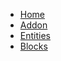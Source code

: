 <!-- docs/_sidebar.md -->

* [Home](./README.md)
* [Addon](./pages/Addon.md)
* [Entities](./pages/Entities.md)
* [Blocks](./pages/Blocks.md)